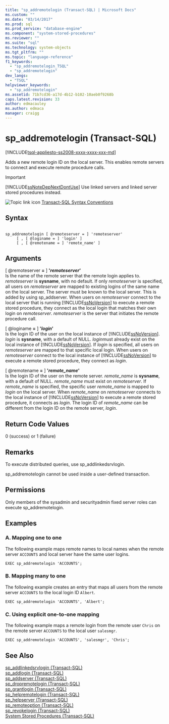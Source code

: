 ```yaml
---
title: "sp_addremotelogin (Transact-SQL) | Microsoft Docs"
ms.custom: ""
ms.date: "03/14/2017"
ms.prod: sql
ms.prod_service: "database-engine"
ms.component: "system-stored-procedures"
ms.reviewer: ""
ms.suite: "sql"
ms.technology: system-objects
ms.tgt_pltfrm: ""
ms.topic: "language-reference"
f1_keywords: 
  - "sp_addremotelogin_TSQL"
  - "sp_addremotelogin"
dev_langs: 
  - "TSQL"
helpviewer_keywords: 
  - "sp_addremotelogin"
ms.assetid: 71b7cd36-a17d-4b12-b102-10aeb0f9268b
caps.latest.revision: 33
author: edmacauley
ms.author: edmaca
manager: craigg
---
```

# sp_addremotelogin (Transact-SQL)
[!INCLUDE[tsql-appliesto-ss2008-xxxx-xxxx-xxx-md](../../includes/tsql-appliesto-ss2008-xxxx-xxxx-xxx-md.md)]

  Adds a new remote login ID on the local server. This enables remote servers to connect and execute remote procedure calls.  
  
> [!IMPORTANT]  
>  [!INCLUDE[ssNoteDepNextDontUse](../../includes/ssnotedepnextdontuse-md.md)] Use linked servers and linked server stored procedures instead.  
  
 ![Topic link icon](../../database-engine/configure-windows/media/topic-link.gif "Topic link icon") [Transact-SQL Syntax Conventions](../../t-sql/language-elements/transact-sql-syntax-conventions-transact-sql.md)  
  
## Syntax  
  
```  
  
sp_addremotelogin [ @remoteserver = ] 'remoteserver'   
     [ , [ @loginame = ] 'login' ]   
     [ , [ @remotename = ] 'remote_name' ]  
```  
  
## Arguments  
 [ @remoteserver **=** ] **'***remoteserver***'**  
 Is the name of the remote server that the remote login applies to. *remoteserver* is **sysname**, with no default. If only *remoteserver* is specified, all users on *remoteserver* are mapped to existing logins of the same name on the local server. The server must be known to the local server. This is added by using sp_addserver. When users on *remoteserver* connect to the local server that is running [!INCLUDE[ssNoVersion](../../includes/ssnoversion-md.md)] to execute a remote stored procedure, they connect as the local login that matches their own login on *remoteserver*. *remoteserver* is the server that initiates the remote procedure call.  
  
 [ @loginame **=** ] **'***login***'**  
 Is the login ID of the user on the local instance of [!INCLUDE[ssNoVersion](../../includes/ssnoversion-md.md)]. *login* is **sysname**, with a default of NULL. *login*must already exist on the local instance of [!INCLUDE[ssNoVersion](../../includes/ssnoversion-md.md)]. If *login* is specified, all users on *remoteserver* are mapped to that specific local login. When users on *remoteserver* connect to the local instance of [!INCLUDE[ssNoVersion](../../includes/ssnoversion-md.md)] to execute a remote stored procedure, they connect as *login*.  
  
 [ @remotename **=** ] **'***remote_name***'**  
 Is the login ID of the user on the remote server. *remote_name* is **sysname**, with a default of NULL. *remote_name* must exist on *remoteserver*. If *remote_name* is specified, the specific user *remote_name* is mapped to *login* on the local server. When *remote_name* on *remoteserver* connects to the local instance of [!INCLUDE[ssNoVersion](../../includes/ssnoversion-md.md)] to execute a remote stored procedure, it connects as *login*. The login ID of *remote_name* can be different from the login ID on the remote server, *login*.  
  
## Return Code Values  
 0 (success) or 1 (failure)  
  
## Remarks  
 To execute distributed queries, use sp_addlinkedsrvlogin.  
  
 sp_addremotelogin cannot be used inside a user-defined transaction.  
  
## Permissions  
 Only members of the sysadmin and securityadmin fixed server roles can execute sp_addremotelogin.  
  
## Examples  
  
### A. Mapping one to one  
 The following example maps remote names to local names when the remote server `ACCOUNTS` and local server have the same user logins.  
  
```  
EXEC sp_addremotelogin 'ACCOUNTS';  
```  
  
### B. Mapping many to one  
 The following example creates an entry that maps all users from the remote server `ACCOUNTS` to the local login ID `Albert`.  
  
```  
EXEC sp_addremotelogin 'ACCOUNTS', 'Albert';  
```  
  
### C. Using explicit one-to-one mapping  
 The following example maps a remote login from the remote user `Chris` on the remote server `ACCOUNTS` to the local user `salesmgr`.  
  
```  
EXEC sp_addremotelogin 'ACCOUNTS', 'salesmgr', 'Chris';  
```  
  
## See Also  
 [sp_addlinkedsrvlogin &#40;Transact-SQL&#41;](../../relational-databases/system-stored-procedures/sp-addlinkedsrvlogin-transact-sql.md)   
 [sp_addlogin &#40;Transact-SQL&#41;](../../relational-databases/system-stored-procedures/sp-addlogin-transact-sql.md)   
 [sp_addserver &#40;Transact-SQL&#41;](../../relational-databases/system-stored-procedures/sp-addserver-transact-sql.md)   
 [sp_dropremotelogin &#40;Transact-SQL&#41;](../../relational-databases/system-stored-procedures/sp-dropremotelogin-transact-sql.md)   
 [sp_grantlogin &#40;Transact-SQL&#41;](../../relational-databases/system-stored-procedures/sp-grantlogin-transact-sql.md)   
 [sp_helpremotelogin &#40;Transact-SQL&#41;](../../relational-databases/system-stored-procedures/sp-helpremotelogin-transact-sql.md)   
 [sp_helpserver &#40;Transact-SQL&#41;](../../relational-databases/system-stored-procedures/sp-helpserver-transact-sql.md)   
 [sp_remoteoption &#40;Transact-SQL&#41;](../../relational-databases/system-stored-procedures/sp-remoteoption-transact-sql.md)   
 [sp_revokelogin &#40;Transact-SQL&#41;](../../relational-databases/system-stored-procedures/sp-revokelogin-transact-sql.md)   
 [System Stored Procedures &#40;Transact-SQL&#41;](../../relational-databases/system-stored-procedures/system-stored-procedures-transact-sql.md)  
  
  
